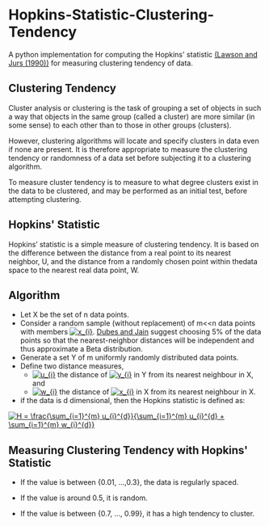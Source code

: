 

# Hopkins-Statistic-Clustering-Tendency
A python implementation for computing the Hopkins' statistic [(Lawson and Jurs (1990))](https://pubs.acs.org/doi/abs/10.1021/ci00065a010) for measuring clustering tendency of data.

## Clustering Tendency
Cluster analysis or clustering is the task of grouping a set of objects in such a way that objects in the same group (called a cluster) are more similar (in some sense) to each other than to those in other groups (clusters). 

However, clustering algorithms will locate and specify clusters in data even if none are present. It is therefore appropriate to measure the clustering tendency or randomness of a data set before subjecting it to a clustering algorithm.

To measure cluster tendency is to measure to what degree clusters exist in the data to be clustered, and may be performed as an initial test, before attempting clustering. 

## Hopkins' Statistic
Hopkins’ statistic is a simple measure of clustering tendency. It is based on the difference between the distance from a real point to its nearest neighbor, U, and the distance from a randomly chosen point within thedata space to the nearest real data point, W.  


## Algorithm 
- Let X be the set of n data points.
- Consider a random sample (without replacement) of m<<n data points with members <a href="https://www.codecogs.com/eqnedit.php?latex=x_{i}" target="_blank"><img src="https://latex.codecogs.com/gif.latex?x_{i}" title="x_{i}" /></a>. [Dubes and Jain](https://www.sciencedirect.com/science/article/pii/S1474667017633652) suggest choosing 5% of the data points so that the nearest-neighbor distances will be independent and thus approximate a Beta distribution.
- Generate a set Y of m uniformly randomly distributed data points.
- Define two distance measures,
    - <a href="https://www.codecogs.com/eqnedit.php?latex=u_{i}" target="_blank"><img src="https://latex.codecogs.com/gif.latex?u_{i}" title="u_{i}" /></a> the distance of <a href="https://www.codecogs.com/eqnedit.php?latex=y_{i}" target="_blank"><img src="https://latex.codecogs.com/gif.latex?y_{i}" title="y_{i}" /></a> in Y from its nearest neighbour in X, and
    - <a href="https://www.codecogs.com/eqnedit.php?latex=w_{i}" target="_blank"><img src="https://latex.codecogs.com/gif.latex?w_{i}" title="w_{i}" /></a> the distance of <a href="https://www.codecogs.com/eqnedit.php?latex=x_{i}" target="_blank"><img src="https://latex.codecogs.com/gif.latex?x_{i}" title="x_{i}" /></a> in X from its nearest neighbour in X.
- if the data is d dimensional, then the Hopkins statistic is defined as:

<a href="https://www.codecogs.com/eqnedit.php?latex=H&space;=&space;\frac{\sum_{i=1}^{m}&space;u_{i}^{d}}{\sum_{i=1}^{m}&space;u_{i}^{d}&space;&plus;&space;\sum_{i=1}^{m}&space;w_{i}^{d}}" target="_blank"><img src="https://latex.codecogs.com/gif.latex?H&space;=&space;\frac{\sum_{i=1}^{m}&space;u_{i}^{d}}{\sum_{i=1}^{m}&space;u_{i}^{d}&space;&plus;&space;\sum_{i=1}^{m}&space;w_{i}^{d}}" title="H = \frac{\sum_{i=1}^{m} u_{i}^{d}}{\sum_{i=1}^{m} u_{i}^{d} + \sum_{i=1}^{m} w_{i}^{d}}" /></a>

## Measuring Clustering Tendency with Hopkins' Statistic
- If the value is between {0.01, ...,0.3}, the data is regularly spaced.

- If the value is around 0.5, it is random.

- If the value is between {0.7, ..., 0.99}, it has a high tendency to cluster.
